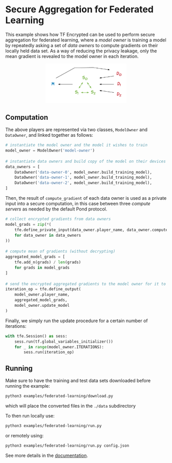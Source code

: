 # Secure Aggregation for Federated Learning

This example shows how TF Encrypted can be used to perform secure aggregation for federated learning, where a *model owner* is training a model by repeatedly asking a set of *data owners* to compute gradients on their locally held data set. As a way of reducing the privacy leakage, only the mean gradient is revealed to the model owner in each iteration.

<p align="center"><img src="./flow.png" style="width: 50%;"/></p>

## Computation

The above players are represented via two classes, `ModelOwner` and `DataOwner`, and linked together as follows:

```python
# instantiate the model owner and the model it wishes to train
model_owner = ModelOwner('model-owner')

# instantiate data owners and build copy of the model on their devices linked to the model owner's
data_owners = [
    DataOwner('data-owner-0', model_owner.build_training_model),
    DataOwner('data-owner-1', model_owner.build_training_model),
    DataOwner('data-owner-2', model_owner.build_training_model),
]
```

Then, the result of `compute_gradient` of each data owner is used as a private input into a secure computation, in this case between three *compute servers* as needed by the default Pond protocol.

```python
# collect encrypted gradients from data owners
model_grads = zip(*(
    tfe.define_private_input(data_owner.player_name, data_owner.compute_gradient)
    for data_owner in data_owners
))

# compute mean of gradients (without decrypting)
aggregated_model_grads = [
    tfe.add_n(grads) / len(grads)
    for grads in model_grads
]

# send the encrypted aggregated gradients to the model owner for it to decrypt and update
iteration_op = tfe.define_output(
    model_owner.player_name,
    aggregated_model_grads,
    model_owner.update_model
)
```

Finally, we simply run the update procedure for a certain number of iterations:

```python
with tfe.Session() as sess:
    sess.run(tf.global_variables_initializer())
    for _ in range(model_owner.ITERATIONS):
        sess.run(iteration_op)
```

## Running

Make sure to have the training and test data sets downloaded before running the example:

```sh
python3 examples/federated-learning/download.py
```

which will place the converted files in the `./data` subdirectory

To then run locally use:

```sh
python3 examples/federated-learning/run.py
```

or remotely using:

```sh
python3 examples/federated-learning/run.py config.json
```

See more details in the [documentation](/docs/RUNNING.md).
